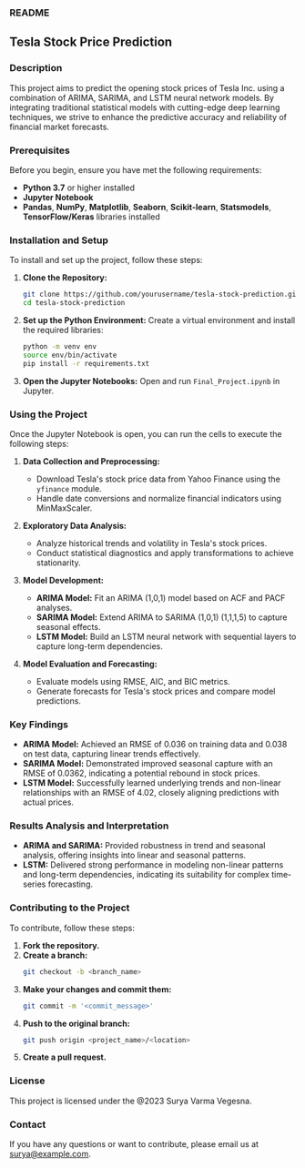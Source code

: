 ### README

## Tesla Stock Price Prediction

### Description
This project aims to predict the opening stock prices of Tesla Inc. using a combination of ARIMA, SARIMA, and LSTM neural network models. By integrating traditional statistical models with cutting-edge deep learning techniques, we strive to enhance the predictive accuracy and reliability of financial market forecasts.

### Prerequisites
Before you begin, ensure you have met the following requirements:
- **Python 3.7** or higher installed
- **Jupyter Notebook**
- **Pandas**, **NumPy**, **Matplotlib**, **Seaborn**, **Scikit-learn**, **Statsmodels**, **TensorFlow/Keras** libraries installed

### Installation and Setup
To install and set up the project, follow these steps:

1. **Clone the Repository:**
   ```sh
   git clone https://github.com/yourusername/tesla-stock-prediction.git
   cd tesla-stock-prediction
   ```

2. **Set up the Python Environment:**
   Create a virtual environment and install the required libraries:
   ```sh
   python -m venv env
   source env/bin/activate
   pip install -r requirements.txt
   ```

3. **Open the Jupyter Notebooks:**
   Open and run `Final_Project.ipynb` in Jupyter.

### Using the Project
Once the Jupyter Notebook is open, you can run the cells to execute the following steps:

1. **Data Collection and Preprocessing:**
   - Download Tesla's stock price data from Yahoo Finance using the `yfinance` module.
   - Handle date conversions and normalize financial indicators using MinMaxScaler.

2. **Exploratory Data Analysis:**
   - Analyze historical trends and volatility in Tesla's stock prices.
   - Conduct statistical diagnostics and apply transformations to achieve stationarity.

3. **Model Development:**
   - **ARIMA Model:** Fit an ARIMA (1,0,1) model based on ACF and PACF analyses.
   - **SARIMA Model:** Extend ARIMA to SARIMA (1,0,1) (1,1,1,5) to capture seasonal effects.
   - **LSTM Model:** Build an LSTM neural network with sequential layers to capture long-term dependencies.

4. **Model Evaluation and Forecasting:**
   - Evaluate models using RMSE, AIC, and BIC metrics.
   - Generate forecasts for Tesla's stock prices and compare model predictions.

### Key Findings
- **ARIMA Model:** Achieved an RMSE of 0.036 on training data and 0.038 on test data, capturing linear trends effectively.
- **SARIMA Model:** Demonstrated improved seasonal capture with an RMSE of 0.0362, indicating a potential rebound in stock prices.
- **LSTM Model:** Successfully learned underlying trends and non-linear relationships with an RMSE of 4.02, closely aligning predictions with actual prices.

### Results Analysis and Interpretation
- **ARIMA and SARIMA:** Provided robustness in trend and seasonal analysis, offering insights into linear and seasonal patterns.
- **LSTM:** Delivered strong performance in modeling non-linear patterns and long-term dependencies, indicating its suitability for complex time-series forecasting.

### Contributing to the Project
To contribute, follow these steps:
1. **Fork the repository.**
2. **Create a branch:**
   ```sh
   git checkout -b <branch_name>
   ```
3. **Make your changes and commit them:**
   ```sh
   git commit -m '<commit_message>'
   ```
4. **Push to the original branch:**
   ```sh
   git push origin <project_name>/<location>
   ```
5. **Create a pull request.**

### License
This project is licensed under the @2023 Surya Varma Vegesna.

### Contact
If you have any questions or want to contribute, please email us at surya@example.com.
